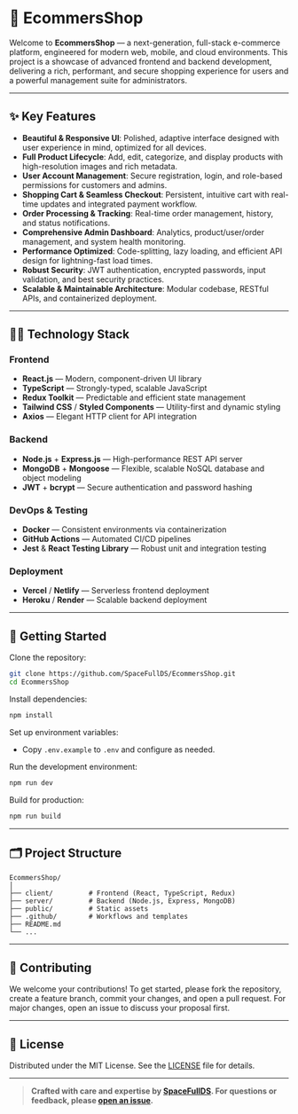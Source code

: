 # 🛒 EcommersShop

Welcome to **EcommersShop** — a next-generation, full-stack e-commerce platform, engineered for modern web, mobile, and cloud environments. This project is a showcase of advanced frontend and backend development, delivering a rich, performant, and secure shopping experience for users and a powerful management suite for administrators.

---

## ✨ Key Features

- **Beautiful & Responsive UI**: Polished, adaptive interface designed with user experience in mind, optimized for all devices.
- **Full Product Lifecycle**: Add, edit, categorize, and display products with high-resolution images and rich metadata.
- **User Account Management**: Secure registration, login, and role-based permissions for customers and admins.
- **Shopping Cart & Seamless Checkout**: Persistent, intuitive cart with real-time updates and integrated payment workflow.
- **Order Processing & Tracking**: Real-time order management, history, and status notifications.
- **Comprehensive Admin Dashboard**: Analytics, product/user/order management, and system health monitoring.
- **Performance Optimized**: Code-splitting, lazy loading, and efficient API design for lightning-fast load times.
- **Robust Security**: JWT authentication, encrypted passwords, input validation, and best security practices.
- **Scalable & Maintainable Architecture**: Modular codebase, RESTful APIs, and containerized deployment.

---

## 🧑‍💻 Technology Stack

### Frontend

- **React.js** — Modern, component-driven UI library
- **TypeScript** — Strongly-typed, scalable JavaScript
- **Redux Toolkit** — Predictable and efficient state management
- **Tailwind CSS** / **Styled Components** — Utility-first and dynamic styling
- **Axios** — Elegant HTTP client for API integration

### Backend

- **Node.js** + **Express.js** — High-performance REST API server
- **MongoDB** + **Mongoose** — Flexible, scalable NoSQL database and object modeling
- **JWT** + **bcrypt** — Secure authentication and password hashing

### DevOps & Testing

- **Docker** — Consistent environments via containerization
- **GitHub Actions** — Automated CI/CD pipelines
- **Jest** & **React Testing Library** — Robust unit and integration testing

### Deployment

- **Vercel** / **Netlify** — Serverless frontend deployment
- **Heroku** / **Render** — Scalable backend deployment

---

## 🚀 Getting Started

Clone the repository:
```bash
git clone https://github.com/SpaceFullDS/EcommersShop.git
cd EcommersShop
```

Install dependencies:
```bash
npm install
```

Set up environment variables:
- Copy `.env.example` to `.env` and configure as needed.

Run the development environment:
```bash
npm run dev
```

Build for production:
```bash
npm run build
```

---

## 🗂️ Project Structure

```
EcommersShop/
│
├── client/         # Frontend (React, TypeScript, Redux)
├── server/         # Backend (Node.js, Express, MongoDB)
├── public/         # Static assets
├── .github/        # Workflows and templates
├── README.md
└── ...
```

---

## 🤝 Contributing

We welcome your contributions! To get started, please fork the repository, create a feature branch, commit your changes, and open a pull request. For major changes, open an issue to discuss your proposal first.

---

## 📄 License

Distributed under the MIT License. See the [LICENSE](LICENSE) file for details.

---

> **Crafted with care and expertise by [SpaceFullDS](https://github.com/SpaceFullDS). For questions or feedback, please [open an issue](https://github.com/SpaceFullDS/EcommersShop/issues).**
